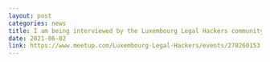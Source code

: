```yaml
---
layout: post
categories: news
title: I am being interviewed by the Luxembourg Legal Hackers community. Feel free to join us!
date: 2021-06-02
link: https://www.meetup.com/Luxembourg-Legal-Hackers/events/278260153
---
```

